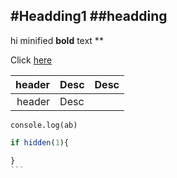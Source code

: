 <!-- headding -->

#Headding1
##headding 
--------------------------------
hi minified **bold** text **


Click [here](naver.com)
<!-- table -->

|header|Desc|Desc|
|--:|:--|:--|
|header|Desc|


`console.log(ab)`

````js
if hidden(1){

}
```



